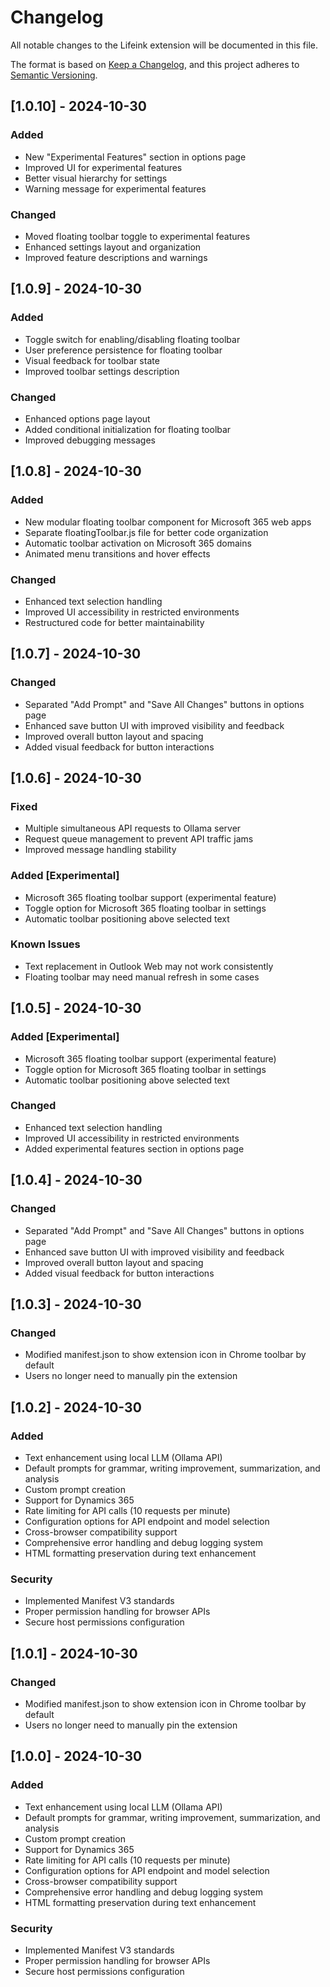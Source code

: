 # Changelog
All notable changes to the Lifeink extension will be documented in this file.

The format is based on [Keep a Changelog](https://keepachangelog.com/en/1.0.0/),
and this project adheres to [Semantic Versioning](https://semver.org/spec/v2.0.0.html).

## [1.0.10] - 2024-10-30
### Added
- New "Experimental Features" section in options page
- Improved UI for experimental features
- Better visual hierarchy for settings
- Warning message for experimental features

### Changed
- Moved floating toolbar toggle to experimental features
- Enhanced settings layout and organization
- Improved feature descriptions and warnings

## [1.0.9] - 2024-10-30
### Added
- Toggle switch for enabling/disabling floating toolbar
- User preference persistence for floating toolbar
- Visual feedback for toolbar state
- Improved toolbar settings description

### Changed
- Enhanced options page layout
- Added conditional initialization for floating toolbar
- Improved debugging messages

## [1.0.8] - 2024-10-30
### Added
- New modular floating toolbar component for Microsoft 365 web apps
- Separate floatingToolbar.js file for better code organization
- Automatic toolbar activation on Microsoft 365 domains
- Animated menu transitions and hover effects

### Changed
- Enhanced text selection handling
- Improved UI accessibility in restricted environments
- Restructured code for better maintainability

## [1.0.7] - 2024-10-30
### Changed
- Separated "Add Prompt" and "Save All Changes" buttons in options page
- Enhanced save button UI with improved visibility and feedback
- Improved overall button layout and spacing
- Added visual feedback for button interactions

## [1.0.6] - 2024-10-30
### Fixed
- Multiple simultaneous API requests to Ollama server
- Request queue management to prevent API traffic jams
- Improved message handling stability

### Added [Experimental]
- Microsoft 365 floating toolbar support (experimental feature)
- Toggle option for Microsoft 365 floating toolbar in settings
- Automatic toolbar positioning above selected text

### Known Issues
- Text replacement in Outlook Web may not work consistently
- Floating toolbar may need manual refresh in some cases

## [1.0.5] - 2024-10-30
### Added [Experimental]
- Microsoft 365 floating toolbar support (experimental feature)
- Toggle option for Microsoft 365 floating toolbar in settings
- Automatic toolbar positioning above selected text

### Changed
- Enhanced text selection handling
- Improved UI accessibility in restricted environments
- Added experimental features section in options page

## [1.0.4] - 2024-10-30
### Changed
- Separated "Add Prompt" and "Save All Changes" buttons in options page
- Enhanced save button UI with improved visibility and feedback
- Improved overall button layout and spacing
- Added visual feedback for button interactions

## [1.0.3] - 2024-10-30
### Changed
- Modified manifest.json to show extension icon in Chrome toolbar by default
- Users no longer need to manually pin the extension

## [1.0.2] - 2024-10-30
### Added
- Text enhancement using local LLM (Ollama API)
- Default prompts for grammar, writing improvement, summarization, and analysis
- Custom prompt creation
- Support for Dynamics 365
- Rate limiting for API calls (10 requests per minute)
- Configuration options for API endpoint and model selection
- Cross-browser compatibility support
- Comprehensive error handling and debug logging system
- HTML formatting preservation during text enhancement

### Security
- Implemented Manifest V3 standards
- Proper permission handling for browser APIs
- Secure host permissions configuration

## [1.0.1] - 2024-10-30
### Changed
- Modified manifest.json to show extension icon in Chrome toolbar by default
- Users no longer need to manually pin the extension

## [1.0.0] - 2024-10-30
### Added
- Text enhancement using local LLM (Ollama API)
- Default prompts for grammar, writing improvement, summarization, and analysis
- Custom prompt creation
- Support for Dynamics 365
- Rate limiting for API calls (10 requests per minute)
- Configuration options for API endpoint and model selection
- Cross-browser compatibility support
- Comprehensive error handling and debug logging system
- HTML formatting preservation during text enhancement

### Security
- Implemented Manifest V3 standards
- Proper permission handling for browser APIs
- Secure host permissions configuration
